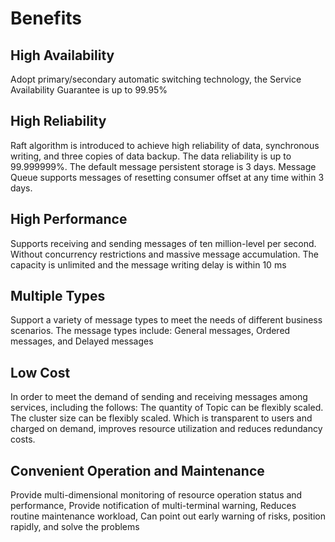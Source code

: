# Benefits

## High Availability

Adopt primary/secondary automatic switching technology, the Service Availability Guarantee is up to 99.95%

## High Reliability

Raft algorithm is introduced to achieve high reliability of data, synchronous writing, and three copies of data backup. The data reliability is up to 99.999999%. The default message persistent storage is 3 days. Message Queue supports messages of resetting consumer offset at any time within 3 days.

## High Performance

Supports receiving and sending messages of ten million-level per second. Without concurrency restrictions and massive message accumulation. The capacity is unlimited and the message writing delay is within 10 ms 

## Multiple Types

Support a variety of message types to meet the needs of different business scenarios. The message types include: General messages, Ordered messages, and Delayed messages

## Low Cost

In order to meet the demand of sending and receiving messages among services, including the follows: The quantity of Topic can be flexibly scaled. The cluster size can be flexibly scaled. Which is transparent to users and charged on demand, improves resource utilization and reduces redundancy costs.

## Convenient Operation and Maintenance

Provide multi-dimensional monitoring of resource operation status and performance, Provide notification of multi-terminal warning, Reduces routine maintenance workload, Can point out early warning of risks, position rapidly, and solve the problems

